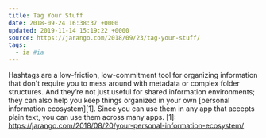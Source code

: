 ```yaml
---
title: Tag Your Stuff
date: 2018-09-24 16:38:37 +0000
updated: 2019-11-14 15:19:22 +0000
source: https://jarango.com/2018/09/23/tag-your-stuff/
tags:
  - ia #ia
---
```

Hashtags are a low-friction, low-commitment tool for organizing information that don't require you to mess around with metadata or complex folder structures. And they’re not just useful for shared information environments; they can also help you keep things organized in your own [personal information ecosystem][1]. Since you can use them in any app that accepts plain text, you can use them across many apps.
[1]: https://jarango.com/2018/08/20/your-personal-information-ecosystem/